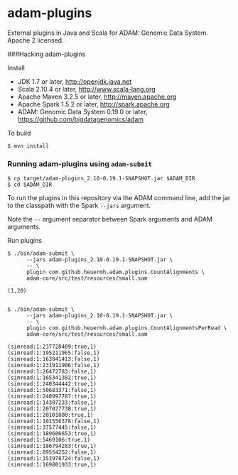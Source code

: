 adam-plugins
============

External plugins in Java and Scala for ADAM: Genomic Data System.  Apache 2 licensed.


###Hacking adam-plugins

Install

 * JDK 1.7 or later, http://openjdk.java.net
 * Scala 2.10.4 or later, http://www.scala-lang.org
 * Apache Maven 3.2.5 or later, http://maven.apache.org
 * Apache Spark 1.5.2 or later, http://spark.apache.org
 * ADAM: Genomic Data System 0.19.0 or later, https://github.com/bigdatagenomics/adam


To build

    $ mvn install


### Running adam-plugins using ```adam-submit```

    $ cp target/adam-plugins_2.10-0.19.1-SNAPSHOT.jar $ADAM_DIR
    $ cd $ADAM_DIR


To run the plugins in this repository via the ADAM command line, add the jar to the classpath with the Spark ```--jars``` argument.

Note the ```--``` argument separator between Spark arguments and ADAM arguments.

Run plugins

    $ ./bin/adam-submit \
          --jars adam-plugins_2.10-0.19.1-SNAPSHOT.jar \
          -- \
          plugin com.github.heuermh.adam.plugins.CountAlignments \
          adam-core/src/test/resources/small.sam
     
    (1,20)


    $ ./bin/adam-submit \
          --jars adam-plugins_2.10-0.19.1-SNAPSHOT.jar \
          -- \
          plugin com.github.heuermh.adam.plugins.CountAlignmentsPerRead \
          adam-core/src/test/resources/small.sam
     
    (simread:1:237728409:true,1)
    (simread:1:195211965:false,1)
    (simread:1:163841413:false,1)
    (simread:1:231911906:false,1)
    (simread:1:26472783:false,1)
    (simread:1:165341382:true,1)
    (simread:1:240344442:true,1)
    (simread:1:50683371:false,1)
    (simread:1:240997787:true,1)
    (simread:1:14397233:false,1)
    (simread:1:207027738:true,1)
    (simread:1:20101800:true,1)
    (simread:1:101556378:false,1)
    (simread:1:37577445:false,1)
    (simread:1:189606653:true,1)
    (simread:1:5469106:true,1)
    (simread:1:186794283:true,1)
    (simread:1:89554252:false,1)
    (simread:1:153978724:false,1)
    (simread:1:169801933:true,1)
